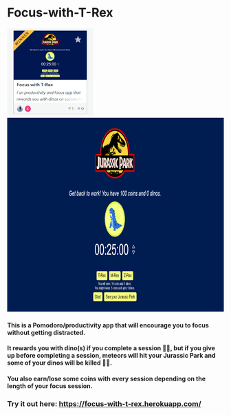 # Focus-with-T-Rex
<img src="winnerss.png" alt="winnerss" width="200"/>
<img src="Screenshot_1.png" alt="ss" height="450"/>

#### This is a Pomodoro/productivity app that will encourage you to focus without getting distracted. 
#### It rewards you with dino(s) if you complete a session 🦕🥰, but if you give up before completing a session, meteors will hit your Jurassic Park and some of your dinos will be killed 🦕😥. 
#### You also earn/lose some coins with every session depending on the length of your focus session. 
### Try it out here: https://focus-with-t-rex.herokuapp.com/

